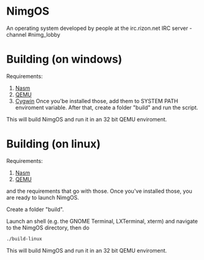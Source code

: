 # NimgOS
An operating system developed by people at the irc.rizon.net IRC server - channel #nimg_lobby

# Building (on windows)
Requirements:

1. [Nasm](http://www.nasm.us)
2. [QEMU](http://wiki.qemu.org/Main_Page)
3. [Cygwin](https://www.cygwin.com/)
Once you'be installed those, add them to SYSTEM PATH enviroment variable.
After that, create a folder "build" and run the script.

This will build NimgOS and run it in an 32 bit QEMU enviroment.

# Building (on linux)
Requirements:

1. [Nasm](http://www.nasm.us)
2. [QEMU](http://wiki.qemu.org/Main_Page)

and the requirements that go with those.
Once you've installed those, you are ready to launch NimgOS.

Create a folder "build".

Launch an shell (e.g. the GNOME Terminal, LXTerminal, xterm) and navigate to the NimgOS directory, then do

```bash
./build-linux

```

This will build NimgOS and run it in an 32 bit QEMU enviroment.
